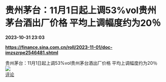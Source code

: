 # 贵州茅台：11月1日起上调53%vol贵州茅台酒出厂价格 平均上调幅度约为20％

**2023-10-31 23:03**

**https://finance.sina.com.cn/roll/2023-11-01/doc-imzszrpe2546481.shtml**

贵州茅台：11月1日起上调53%vol贵州茅台酒出厂价格 平均上调幅度约为20％  
![](https://img3.chouti.com/CHOUTI_231101_8628986248534FBE8F8F4FEA41C776B7.png)  
[评论](https://m.chouti.com/link/40466803)